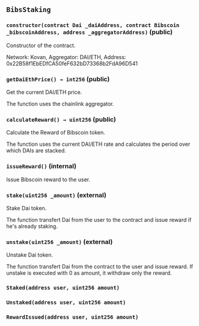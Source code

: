 ## `BibsStaking`






### `constructor(contract Dai _daiAddress, contract Bibscoin _bibscoinAddress, address _aggregatorAddress)` (public)

Constructor of the contract.


Network: Kovan, Aggregator: DAI/ETH, Address: 0x22B58f1EbEDfCA50feF632bD73368b2FdA96D541


### `getDaiEthPrice() → int256` (public)

Get the current DAI/ETH price.


The function uses the chainlink aggregator.

### `calculateReward() → uint256` (public)

Calculate the Reward of Bibscoin token.


The function uses the current DAI/ETH rate and calculates the period over which DAIs are stacked.

### `issueReward()` (internal)

Issue Bibscoin reward to the user.



### `stake(uint256 _amount)` (external)

Stake Dai token.


The function transfert Dai from the user to the contract and issue reward if he's already staking.


### `unstake(uint256 _amount)` (external)

Unstake Dai token.


The function transfert Dai from the contract to the user and issue reward. If unstake is executed with 0 as amount, it withdraw only the reward.



### `Staked(address user, uint256 amount)`





### `Unstaked(address user, uint256 amount)`





### `RewardIssued(address user, uint256 amount)`







